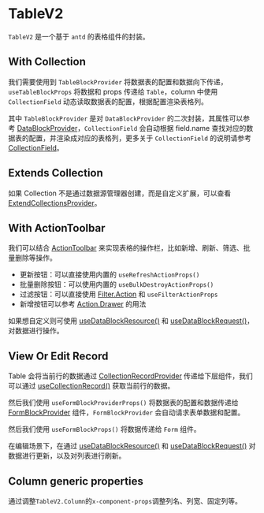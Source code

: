 # TableV2

`TableV2` 是一个基于 `antd` 的表格组件的封装。

## With Collection

我们需要使用到 `TableBlockProvider` 将数据表的配置和数据向下传递，`useTableBlockProps` 将数据和 props 传递给 `Table`，column 中使用 `CollectionField` 动态读取数据表的配置，根据配置渲染表格列。

其中 `TableBlockProvider` 是对 `DataBlockProvider` 的二次封装，其属性可以参考 [DataBlockProvider](/core/data-block/data-block-provider#属性详解)，`CollectionField` 会自动根据 field.name 查找对应的数据表的配置，并渲染成对应的表格列，更多关于 `CollectionField` 的说明请参考 [CollectionField](/core/data-source/collection-field)。

<code src="./demos/new-demos/collection.tsx"></code>

## Extends Collection

如果 Collection 不是通过数据源管理器创建，而是自定义扩展，可以查看 [ExtendCollectionsProvider](/core/data-source/extend-collections-provider)。

<code src="./demos/new-demos/extend-collection.tsx"></code>

## With ActionToolbar

我们可以结合 [ActionToolbar](/components/action#actionbar) 来实现表格的操作栏，比如新增、刷新、筛选、批量删除等操作。

- 更新按钮：可以直接使用内置的 `useRefreshActionProps()`
- 批量删除按钮：可以使用内置的 `useBulkDestroyActionProps()`
- 过滤按钮：可以直接使用 [Filter.Action](/components/filter) 和 `useFilterActionProps`
- 新增按钮可以参考 [Action.Drawer](/components/action#与-form-结合) 的用法

如果想自定义则可使用 [useDataBlockResource()](/core/data-block/data-block-resource-provider) 和 [useDataBlockRequest()](/core/data-block/data-block-request-provider#usedatablockrequest)，对数据进行操作。

<code src="./demos/new-demos/action-toolbar.tsx"></code>

## View Or Edit Record

Table 会将当前行的数据通过 [CollectionRecordProvider](/core/data-block/collection-record-provider) 传递给下层组件，我们可以通过 [useCollectionRecord()](/core/data-block/collection-record-provider#usecollectionrecord) 获取当前行的数据。

然后我们使用 `useFormBlockProviderProps()` 将数据表的配置和数据传递给 [FormBlockProvider](http://localhost:8000/components/form-v2#%E8%8E%B7%E5%8F%96%E6%95%B0%E6%8D%AE%E8%A1%A8%E6%95%B0%E6%8D%AE) 组件，`FormBlockProvider` 会自动请求表单数据和配置。

然后我们使用 `useFormBlockProps()` 将数据传递给 `Form` 组件。

在编辑场景下，在通过 [useDataBlockResource()](/core/data-block/data-block-resource-provider) 和 [useDataBlockRequest()](/core/data-block/data-block-request-provider#usedatablockrequest) 对数据进行更新，以及对列表进行刷新。

<code src="./demos/new-demos/record.tsx"></code>

## Column generic properties

通过调整`TableV2.Column`的`x-component-props`调整列名、列宽、固定列等。

<code src="./demos/new-demos/column.tsx"></code>

